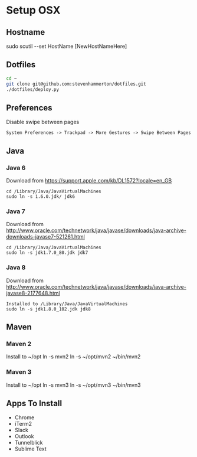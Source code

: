 # Setup OSX

## Hostname

sudo scutil --set HostName [NewHostNameHere]

## Dotfiles
```bash
cd ~
git clone git@github.com:stevenhammerton/dotfiles.git
./dotfiles/deploy.py
```

## Preferences

Disable swipe between pages
```
System Preferences -> Trackpad -> More Gestures -> Swipe Between Pages
```

## Java

### Java 6

Download from https://support.apple.com/kb/DL1572?locale=en_GB
```
cd /Library/Java/JavaVirtualMachines
sudo ln -s 1.6.0.jdk/ jdk6
```

### Java 7

Download from http://www.oracle.com/technetwork/java/javase/downloads/java-archive-downloads-javase7-521261.html
```
cd /Library/Java/JavaVirtualMachines
sudo ln -s jdk1.7.0_80.jdk jdk7
```

### Java 8

Download from http://www.oracle.com/technetwork/java/javase/downloads/java-archive-javase8-2177648.html
```
Installed to /Library/Java/JavaVirtualMachines
sudo ln -s jdk1.8.0_102.jdk jdk8
```

## Maven

### Maven 2

Install to ~/opt
ln -s <version> mvn2
ln -s ~/opt/mvn2 ~/bin/mvn2

### Maven 3

Install to ~/opt
ln -s <version> mvn3
ln -s ~/opt/mvn3 ~/bin/mvn3

## Apps To Install
 - Chrome
 - iTerm2
 - Slack
 - Outlook
 - Tunnelblick
 - Sublime Text
